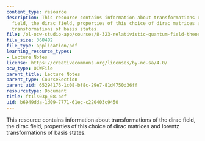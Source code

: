 ```yaml
---
content_type: resource
description: This resource contains information about transformations of the dirac
  field, the dirac field, properties of this choice of dirac matrices and lorentz
  transformations of basis states.
file: /ol-ocw-studio-app/courses/8-323-relativistic-quantum-field-theory-i-spring-2008/b6949dda1d09777161ecc220403c9450_ft1ls03p_08.pdf
file_size: 368482
file_type: application/pdf
learning_resource_types:
- Lecture Notes
license: https://creativecommons.org/licenses/by-nc-sa/4.0/
ocw_type: OCWFile
parent_title: Lecture Notes
parent_type: CourseSection
parent_uid: 65294176-1c08-bf8c-29e7-81d4750d36ff
resourcetype: Document
title: ft1ls03p_08.pdf
uid: b6949dda-1d09-7771-61ec-c220403c9450
---
```

This resource contains information about transformations of the dirac field, the dirac field, properties of this choice of dirac matrices and lorentz transformations of basis states.
